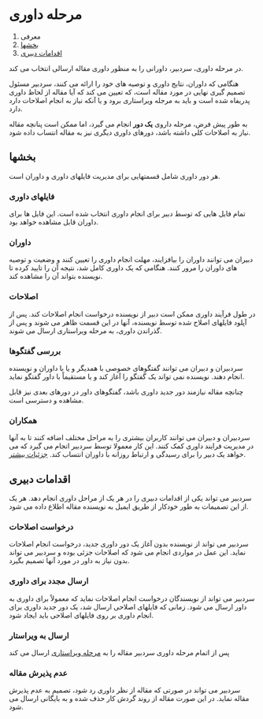 # مرحله داوری

1. معرفی
2. [بخشها](review.md#orientation)
3. [اقدامات دبیری](review.md#editorial-actions)

در مرحله داوری، سردبیر، داورانی را به منظور داوری مقاله ارسالی انتخاب می کند.

هنگامی که داوران، نتایج داوری و توصیه های خود را ارائه می کنند، سردبیر مسئول تصمیم گیری نهایی در مورد مقاله است، که تعیین می کند که آیا مقاله از لحاظ داوری پدریفاه شده است و باید به مرجله ویراستاری برود و یا آنکه نیاز به انجام اصلاحات دارد دارد.

به طور پیش فرض، مرحله داروی **یک دور** انجام می گیرد، اما ممکن است پنانچه مقاله نیاز به اصلاحات کلی داشته باشد، دورهای داوری دیگری نیز به مقاله انتساب داده شود.

## <a name="orientation"> </a> بخشها

هر دور داوری شامل قسمتهایی برای مدیریت فایلهای داوری و داوران است.

### <a name="review-files"> </a> فایلهای داوری
تمام فایل هایی که توسط دبیر برای انجام داوری انتخاب شده است. این فایل ها برای داوران قابل مشاهده خواهد بود.

### <a name="reviewers"> </a> داوران
دبیران می توانند داوران را بیافزایند، مهلت انجام داوری را تعیین کنند و وضعیت و توصیه های داوران را مرور کنند. هنگامی که یک داوری کامل شد،  نتیجه آن را تایید کرده تا نویسنده بتواند آن را مشاهده کند.

### <a name="revisions"> </a> اصلاحات
در طول فرآیند داوری ممکن است دبیر از نویسنده درخواست انجام اصلاحات کند. پس از آپلود فایلهای اصلاح شده توسط نویسنده، آنها در این قسمت ظاهر می شوند و پس از گذراندن داوری، به مرحله ویراستاری ارسال می شوند.

### <a name="discussions"> </a> بررسی گفتگوها
سردبیران و دبیران می توانند گفتگوهای خصوصی با همدیگر و یا با داوران و نویسنده انجام دهند. نویسنده نمی تواند یک گفتگو را آغاز کند و یا مستقیماً با داور گفتگو نماید.

چنانچه مقاله نیازمند دور جدید داوری باشد، گفتگوهای داور در دورهای بعدی نیز قابل مشاهده و دسترسی است.

### <a name="participants"> </a> همکاران
سردبیران و دبیران می توانند کاربران بیشتری را به مراحل مختلف اضافه کنند تا به آنها در مدیریت فرایند داوری کمک کنند. این کار معمولا توسط سردبیر اتجام می گیرد که می خواهد یک دبیر را برای رسیدگی و ارتباط روزانه با داوران انتساب کند. [جزئیات بیشتر](../editorial-workflow.md#participants).

## <a name="editorial-actions"> </a> اقدامات دبیری
سردبیر می تواند یکی از اقدامات دبیری را در هر یک از مراحل داوری انجام دهد. هر یک از این تصمیمات به طور خودکار از طریق ایمیل به نویسنده مقاله اطلاع داده می شود.

### <a name="request-revisions"> </a> درخواست اصلاحات
سردبیر می تواند از نویسنده بدون آغاز یک دور داوری جدید، درخواست انجام اصلاحات نماید. این عمل در مواردی انجام می شود که اصلاحات جزئی بوده و سردبیر می تواند بدون نیاز به داور در مورد آنها تصمیم بگیرد.

### <a name="new-review"> </a> ارسال مجدد برای داوری
سردبیر می تواند از نویسندگان درخواست انجام اصلاحات نماید که معمولاً برای داوری به داور ارسال می شود. زمانی که فایلهای اصلاحی ارسال شد، یک دور جدید داوری برای انجام داوری بر روی فایلهای اصلاحی باید ایجاد شود. 

### <a name="copyediting"> </a> ارسال به ویراستار
پس از اتمام مرحله داوری  سردبیر مقاله را به [مرحله ویراستاری](copyediting.md) ارسال می کند

### <a name="decline"> </a> عدم پذیرش مقاله
سردبیر می تواند در صورتی که مقاله از نظر داوری رد شود، تصمیم به عدم پذیرش مقاله نماید. در این صورت مقاله از روند گردش کار حذف شده و به بایگانی ارسال می شود.